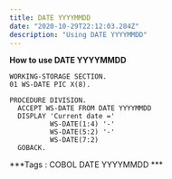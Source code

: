 ```yaml
---
title: DATE YYYYMMDD
date: "2020-10-29T22:12:03.284Z"
description: "Using DATE YYYYMMDD"
---
```

**How to use DATE YYYYMMDD**

    WORKING-STORAGE SECTION.
    01 WS-DATE PIC X(8).

    PROCEDURE DIVISION.
      ACCEPT WS-DATE FROM DATE YYYYMMDD
      DISPLAY 'Current date ='
              WS-DATE(1:4) '-'
              WS-DATE(5:2) '-'
              WS-DATE(7:2)
      GOBACK.

***Tags : COBOL  DATE  YYYYMMDD ***
